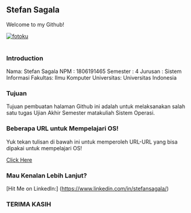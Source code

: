 ## Stefan Sagala

Welcome to my Github!

<a href="https://ibb.co/fYgmsrd"><img src="https://i.ibb.co/pv7CS4j/fotoku.jpg" alt="fotoku" border="0"></a><br /><a target='_blank' href='https://id.imgbb.com/'></a><br />

### Introduction

Nama: Stefan Sagala
NPM : 1806191465
Semester : 4
Jurusan : Sistem Informasi
Fakultas: Ilmu Komputer
Universitas: Universitas Indonesia

### Tujuan

Tujuan pembuatan halaman Github ini adalah untuk melaksanakan salah satu tugas Ujian Akhir Semester matakuliah Sistem Operasi.

### Beberapa URL untuk Mempelajari OS!
Yuk tekan tulisan di bawah ini untuk memperoleh URL-URL yang bisa dipakai untuk mempelajari OS!

[Click Here](URLs/)

### Mau Kenalan Lebih Lanjut? 
[Hit Me on LinkedIn:] (https://www.linkedin.com/in/stefansagala/)

### TERIMA KASIH

